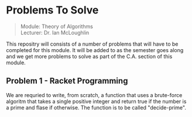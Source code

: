 # Problems To Solve  
> Module: Theory of Algorithms  
> Lecturer: Dr. Ian McLoughlin  

This repositry will consists of a number of problems that will have to be completed for this module. It will be added to as the semester goes along and we get more problems to solve as part of the C.A. section of this module.  

## Problem 1 - Racket Programming  
We are requried to write, from scratch, a function that uses a brute-force algoritm that takes a single positive integer and return true if the number is a prime and flase if otherwise. The function is to be called "decide-prime".

